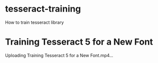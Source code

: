 # tesseract-training
How to train tesseract library

# Training Tesseract 5 for a New Font
Uploading Training Tesseract 5 for a New Font.mp4…

